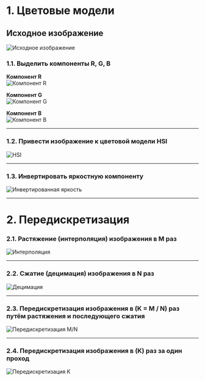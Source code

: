 # 1. Цветовые модели  
## Исходное изображение  
![Исходное изображение](adv_time.png)  

### 1.1. Выделить компоненты R, G, B  
**Компонент R**  
![Компонент R](R_colored.png)  

**Компонент G**  
![Компонент G](G_colored.png)  

**Компонент B**  
![Компонент B](B_colored.png)  

---

### 1.2. Привести изображение к цветовой модели HSI  
![HSI](brightness_component.png)  

---

### 1.3. Инвертировать яркостную компоненту  
![Инвертированная яркость](Inverted_intensity.png)  

---

# 2. Передискретизация  
### 2.1. Растяжение (интерполяция) изображения в M раз  
![Интерполяция](Interpolation.png)  

---

### 2.2. Сжатие (децимация) изображения в N раз  
![Децимация](Decimation.png)  

---

### 2.3. Передискретизация изображения в \(K = M / N\) раз путём растяжения и последующего сжатия  
![Передискретизация M/N](Resized_MN.png)  

---

### 2.4. Передискретизация изображения в \(K\) раз за один проход  
![Передискретизация K](Resized_K.png)  
